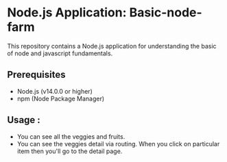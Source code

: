 # Node.js Application: Basic-node-farm
 This repository contains a Node.js application for understanding the basic of node and javascript fundamentals.

## Prerequisites
- Node.js (v14.0.0 or higher)
- npm (Node Package Manager)

## Usage :
- You can see all the veggies and fruits.
- You can see the veggies detail via routing. When you click on particular item then you'll go to the detail page.

